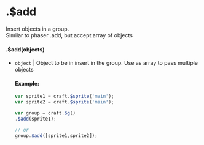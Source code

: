 # .$add

Insert objects in a group.<br>
Similar to phaser .add, but accept array of objects

#### .$add(objects)

- `object` <Object> | <Array> Object to be in insert in the group. Use as array to pass multiple objects

#### Example:

```javascript
var sprite1 = craft.$sprite('main');
var sprite2 = craft.$sprite('main');

var group = craft.$g()
.$add(sprite1);

// or 
group.$add([sprite1,sprite2]); 
```
